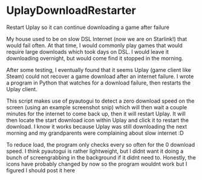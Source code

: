 # UplayDownloadRestarter
Restart Uplay so it can continue downloading a game after failure

My house used to be on slow DSL Internet (now we are on Starlink!) that would fail often. At that time, I would commonly play games that would require large downloads which took days on DSL. I would leave it downloading overnight, but would come find it stopped in the morning.

After some testing, I eventually found that it seems Uplay (game client like Steam) could not recover a game download after an internet failure. I wrote a program in Python that watches for a download failure, then restarts the Uplay client.

This script makes use of pyautogui to detect a zero download speed on the screen (using an example screenshot snip) which will then wait a couple minutes for the internet to come back up, then it will restart Uplay. It will then locate the start download icon within Uplay and click it to restart the download. I know it works because Uplay was still downloading the next morning and my grandparents were complaining about slow internet :D

To reduce load, the program only checks every so often for the 0 download speed. I think pyautogui is rather lightweight, but I didnt want it doing a bunch of screengrabbing in the background if it didnt need to. Honestly, the icons have probably changed by now so the program wouldnt work but I figured I should post it here
